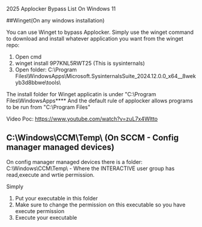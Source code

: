 2025 Applocker Bypass List On Windows 11



##Winget(On any windows installation)

You can use Winget to bypass Applocker.
Simply use the winget command to download and install whatever application you want from the winget repo:

1. Open cmd
2.  winget install  9P7KNL5RWT25 (This is sysinternals)
3. Open folder: C:\Program Files\WindowsApps\Microsoft.SysinternalsSuite_2024.12.0.0_x64__8wekyb3d8bbwe\tools\

The install folder for Winget applicatin is under "C:\Program Files\WindowsApps\****
And the default rule of applocker allows programs to be run from "C:\Program Files\"

Video Poc: https://www.youtube.com/watch?v=zuL7x4Wltto

## C:\Windows\CCM\Temp\ (On SCCM - Config manager managed devices)

On config manager managed devices there is a folder: C:\Windows\CCM\Temp\ - Where the INTERACTIVE user group has read,execute and wrtie permission.

Simply 

1. Put your executable in this folder
2. Make sure to change the permission on this executable so you have execute permission
3. Execute your executable


